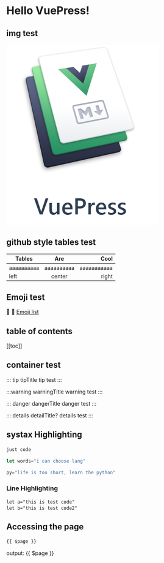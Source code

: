 # Hello VuePress!  

## img test  
![An img](./img.png)  
  
## github style tables test
| Tables | Are | Cool |
|-|:-:|-:|
|aaaaaaaaaa|aaaaaaaaaa|aaaaaaaaaaa|
|left|center|right|  

## Emoji test
:tada: :100:
[Emoji list](https://github.com/markdown-it/markdown-it-emoji/blob/master/lib/data/full.json)

## table of contents
[[toc]]  
  
## container test
::: tip tipTitle
tip test
:::

:::warning warningTitle
warning test
:::

::: danger dangerTitle
danger test
:::

::: details detailTitle?
details test
:::

## systax Highlighting
```
just code
```

```js
let words="i can choose lang"
```

```python
py="life is too short, learn the python"
```

### Line Highlighting
```js{2}
let a="this is test code"
let b="this is test code2"
```

## Accessing the page
```md
{{ $page }}
```

output:
{{ $page }}

